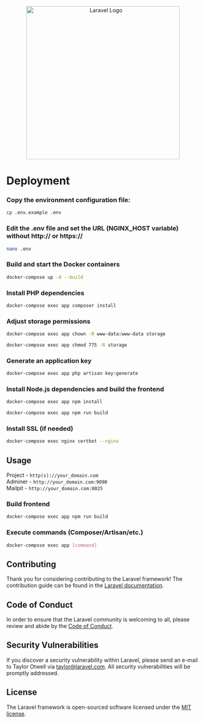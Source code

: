 <p align="center"><a href="https://laravel.com" target="_blank"><img src="https://raw.githubusercontent.com/laravel/art/master/logo-lockup/5%20SVG/2%20CMYK/1%20Full%20Color/laravel-logolockup-cmyk-red.svg" width="400" alt="Laravel Logo"></a></p>

# Deployment
### Copy the environment configuration file:
```bash
cp .env.example .env
```
### Edit the .env file and set the URL (NGINX_HOST variable) without http:// or https://
```bash
nano .env
```
### Build and start the Docker containers
```bash
docker-compose up -d --build
```
### Install PHP dependencies
```bash
docker-compose exec app composer install
``` 
### Adjust storage permissions
```bash
docker-compose exec app chown -R www-data:www-data storage
```
```bash
docker-compose exec app chmod 775 -R storage
```
### Generate an application key
```bash
docker-compose exec app php artisan key:generate
```
### Install Node.js dependencies and build the frontend
```bash
docker-compose exec app npm install
```
```bash
docker-compose exec app npm run build
```
### Install SSL (if needed)
```bash
docker-compose exec nginx certbot --nginx
```

## Usage
Project - `http(s)://your_domain.com`\
Adminer - `http://your_domain.com:9090`\
Mailpit - `http://your_domain.com:8025`
### Build frontend
```bash
docker-compose exec app npm run build
```
### Execute commands (Composer/Artisan/etc.)
```bash
docker-compose exec app [command]
```

## Contributing

Thank you for considering contributing to the Laravel framework! The contribution guide can be found in the [Laravel documentation](https://laravel.com/docs/contributions).

## Code of Conduct

In order to ensure that the Laravel community is welcoming to all, please review and abide by the [Code of Conduct](https://laravel.com/docs/contributions#code-of-conduct).

## Security Vulnerabilities

If you discover a security vulnerability within Laravel, please send an e-mail to Taylor Otwell via [taylor@laravel.com](mailto:taylor@laravel.com). All security vulnerabilities will be promptly addressed.

## License

The Laravel framework is open-sourced software licensed under the [MIT license](https://opensource.org/licenses/MIT).
